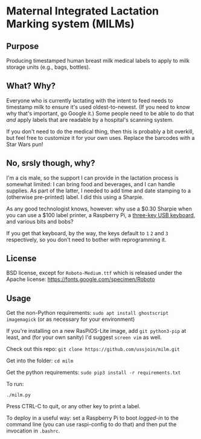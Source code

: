 # Maternal Integrated Lactation Marking system (MILMs)

## Purpose

Producing timestamped human breast milk medical labels to apply to milk storage units (e.g., bags, bottles).

## What? Why?

Everyone who is currently lactating with the intent to feed needs to timestamp milk to ensure it's used oldest-to-newest. (If you need to know why that's important, go Google it.) Some people need to be able to do that *and* apply labels that are readable by a hospital's scanning system.

If you don't need to do the medical thing, then this is probably a bit overkill, but feel free to customize it for your own uses. Replace the barcodes with a Star Wars pun!

## No, srsly though, why?

I'm a cis male, so the support I can provide in the lactation process is somewhat limited: I can bring food and beverages, and I can handle supplies. As part of the latter, I needed to add time and date stamping to a (otherwise pre-printed) label. I did this using a Sharpie.

As any good technologist knows, however: why use a $0.30 Sharpie when you can use a $100 label printer, a Raspberry Pi, a [three-key USB keyboard](https://www.amazon.com/Ecarke-Mechanical-Keyboard-Programming-Software/dp/B08P1GY3GN/), and various bits and bobs?

If you get that keyboard, by the way, the keys default to `1` `2` and `3` respectively, so you don't need to bother with reprogramming it.

## License

BSD license, except for `Roboto-Medium.ttf` which is released under the Apache license: <https://fonts.google.com/specimen/Roboto>

## Usage

Get the non-Python requirements:
`sudo apt install ghostscript imagemagick` (or as necessary for your environment)

If you're installing on a new RasPiOS-Lite image, add `git python3-pip` at least, and (for your own sanity) I'd suggest `screen vim` as well.

Check out this repo:
`git clone https://github.com/ussjoin/milm.git`

Get into the folder:
`cd milm`

Get the python requirements:
`sudo pip3 install -r requirements.txt`

To run:

`./milm.py`

Press CTRL-C to quit, or any other key to print a label.

To deploy in a useful way: set a Raspberry Pi to boot *logged-in* to the command line (you can use raspi-config to do that) and then put the invocation in `.bashrc`.
